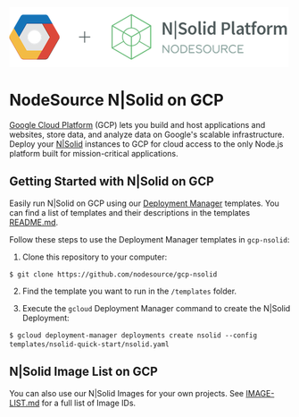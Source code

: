 ![N|Solid](/images/nsolid-gcp.png)

# NodeSource N|Solid on GCP

[Google Cloud Platform](https://cloud.google.com/) (GCP) lets you build and host applications and websites, store data, and analyze data on Google's scalable infrastructure. Deploy your [N|Solid](https://nodesource.com/products/nsolid) instances to GCP for cloud access to the only Node.js platform built for mission-critical applications.

## Getting Started with N|Solid on GCP

Easily run N|Solid on GCP using our [Deployment Manager](https://cloud.google.com/deployment-manager/) templates. You can find a list of templates and their descriptions in the templates [README.md](/templates/README.md).

Follow these steps to use the Deployment Manager templates in `gcp-nsolid`:

1. Clone this repository to your computer:
```
$ git clone https://github.com/nodesource/gcp-nsolid
```
2. Find the template you want to run in the `/templates` folder.

3. Execute the `gcloud` Deployment Manager command to create the N|Solid Deployment:
```
$ gcloud deployment-manager deployments create nsolid --config templates/nsolid-quick-start/nsolid.yaml
```


## N|Solid Image List on GCP

You can also use our N|Solid Images for your own projects. See [IMAGE-LIST.md](IMAGE-LIST.md) for a full list of Image IDs.
